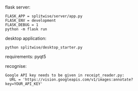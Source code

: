 
flask server:
```
FLASK_APP = splitwise/server/app.py
FLASK_ENV = development
FLASK_DEBUG = 1
python -m flask run
```

desktop application:
```
python splitwise/desktop_starter.py
```
requirements:
pyqt5

recognise:
```
Google API key needs to be given in receipt_reader.py:
  URL = 'https://vision.googleapis.com/v1/images:annotate?key=YOUR_API_KEY'
```
